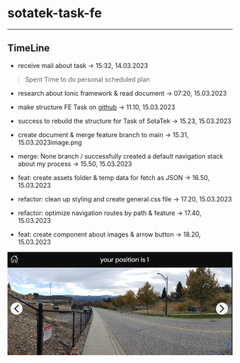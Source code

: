 # sotatek-task-fe

---

## TimeLine

* receive mail about task -> 15:32, 14.03.2023

> Spent Time to do personal scheduled plan

* research about Ionic framework & read document -> 07:20, 15.03.2023

* make structure FE Task on [github](https://github.com/ShinMini/sotatek-task-fe) -> 11.10, 15.03.2023

* success to rebuild the structure for Task of SotaTek -> 15.23, 15.03.2023

* create document & merge feature branch to main -> 15.31, 15.03.2023image.png

* merge: None branch / successfully created a default navigation stack about my process -> 15.50, 15.03.2023

* feat: create assets folder & temp data for fetch as JSON -> 16.50, 15.03.2023

* refactor: clean up styling and create general.css file -> 17.20, 15.03.2023

* refactor: optimize navigation routes by path & feature -> 17.40, 15.03.2023

* feat: create component about images & arrow button -> 18.20, 15.03.2023

![thumbnail](./docs/imgs/middle-term.png)
